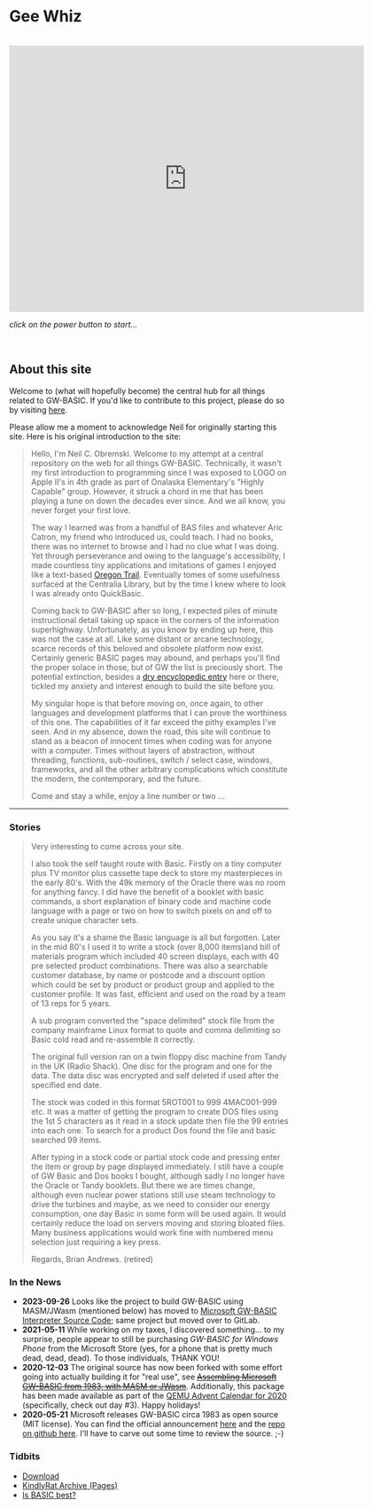 # Gee Whiz

<br/><iframe src="https://archive.org/embed/gwbasic.exe" width="640" height="480" frameborder="0" webkitallowfullscreen="true" mozallowfullscreen="true" allowfullscreen></iframe>

*click on the power button to start...*

<br/>

## About this site

Welcome to (what will hopefully become) the central hub for all things related to GW-BASIC.  If you'd like to contribute to this project, please do so by visiting [here](https://github.com/dualbrain/gw-basic).

Please allow me a moment to acknowledge Neil for originally starting this site. Here is his original introduction to the site:

> Hello, I'm Neil C. Obremski. Welcome to my attempt at a central repository on the web for all things GW-BASIC. Technically, it wasn't my first introduction to programming since I was exposed to LOGO on Apple II's in 4th grade as part of Onalaska Elementary's "Highly Capable" group. However, it struck a chord in me that has been playing a tune on down the decades ever since. And we all know, you never forget your first love.
>
> The way I learned was from a handful of BAS files and whatever Aric Catron, my friend who introduced us, could teach. I had no books, there was no internet to browse and I had no clue what I was doing. Yet through perseverance and owing to the language's accessibility, I made countless tiny applications and imitations of games I enjoyed like a text-based [Oregon Trail](http://en.wikipedia.org/wiki/The_Oregon_Trail_(video_game)). Eventually tomes of some usefulness surfaced at the Centralia Library, but by the time I knew where to look I was already onto QuickBasic.
>
> Coming back to GW-BASIC after so long, I expected piles of minute instructional detail taking up space in the corners of the information superhighway. Unfortunately, as you know by ending up here, this was not the case at all. Like some distant or arcane technology, scarce records of this beloved and obsolete platform now exist. Certainly generic BASIC pages may abound, and perhaps you'll find the proper solace in those, but of GW the list is preciously short. The potential extinction, besides a [dry encyclopedic entry](http://en.wikipedia.org/wiki/GW-BASIC) here or there, tickled my anxiety and interest enough to build the site before you.
>
> My singular hope is that before moving on, once again, to other languages and development platforms that I can prove the worthiness of this one. The capabilities of it far exceed the pithy examples I've seen. And in my absence, down the road, this site will continue to stand as a beacon of innocent times when coding was for anyone with a computer. Times without layers of abstraction, without threading, functions, sub-routines, switch / select case, windows, frameworks, and all the other arbitrary complications which constitute the modern, the contemporary, and the future.
>
> Come and stay a while, enjoy a line number or two ...

---

### Stories

> Very interesting to come across your site.
>
> I also took the self taught route with Basic. Firstly on a tiny computer plus TV monitor plus cassette tape deck to store my masterpieces in the early 80's. With the 49k memory of the Oracle there was no room for anything fancy. I did have the benefit of a booklet with basic commands, a short explanation of binary code and machine code language with a page or two on how to switch pixels on and off to create unique character sets.
>
> As you say it's a shame the Basic language is all but forgotten. Later in the mid 80's I used it to write a stock (over 8,000 items)and bill of materials program which included 40 screen displays, each with 40 pre selected product combinations. There was also a searchable customer database, by name or postcode and a discount option which could be set by product or product group and applied to the customer profile. It was fast, efficient and used on the road by a team of 13 reps for 5 years.
>
> A sub program converted the "space delimited" stock file from the company mainframe Linux format to quote and comma delimiting so Basic cold read and re-assemble it correctly.
>
> The original full version ran on a twin floppy disc machine from Tandy in the UK (Radio Shack). One disc for the program and one for the data. The data disc was encrypted and self deleted if used after the specified end date.
>
> The stock was coded in this format 5ROT001 to 999 4MAC001-999 etc. It was a matter of getting the program to create DOS files using the 1st 5 characters as it read in a stock update then file the 99 entries into each one. To search for a product Dos found the file and basic searched 99 items.
>
> After typing in a stock code or partial stock code and pressing enter the item or group by page displayed immediately.
I still have a couple of GW Basic and Dos books I bought, although sadly I no longer have the Oracle or Tandy booklets.
But there we are times change, although even nuclear power stations still use steam technology to drive the turbines and maybe, as we need to consider our energy consumption, one day Basic in some form will be used again. It would certainly reduce the load on servers moving and storing bloated files. Many business applications would work fine with numbered menu selection just requiring a key press.
>
> Regards, Brian Andrews. (retired)

### In the News

- **2023-09-26** Looks like the project to build GW-BASIC using MASM/JWasm (mentioned below) has moved to [Microsoft GW-BASIC Interpreter Source Code](https://gitlab.com/tkchia/GW-BASIC); same project but moved over to GitLab.
- **2021-05-11** While working on my taxes, I discovered something... to my surprise, people appear to still be purchasing *GW-BASIC for Windows Phone* from the Microsoft Store (yes, for a phone that is pretty much dead, dead, dead).  To those individuals, THANK YOU!  
- **2020-12-03** The original source has now been forked with some effort going into actually building it for "real use", see ~~[Assembling Microsoft GW-BASIC from 1983, with MASM or JWasm](https://github.com/tkchia/GW-BASIC)~~.  Additionally, this package has been made available as part of the [QEMU Advent Calendar for 2020](https://www.qemu-advent-calendar.org/2020/) (specifically, check out day #3).  Happy holidays!  
- **2020-05-21** Microsoft releases GW-BASIC circa 1983 as open source (MIT license).  You can find the official announcement [here](https://devblogs.microsoft.com/commandline/microsoft-open-sources-gw-basic/) and the [repo on github here](https://github.com/microsoft/GW-BASIC). I'll have to carve out some time to review the source. ;-)  

### Tidbits

- [Download](Download.md)
- [KindlyRat Archive (Pages)](KindlyRat.md)
- [Is BASIC best?](IsBasicBest.md)
